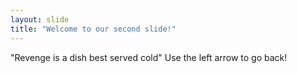 ```yaml
---
layout: slide
title: "Welcome to our second slide!"
---
```

"Revenge is a dish best served cold"
Use the left arrow to go back!

